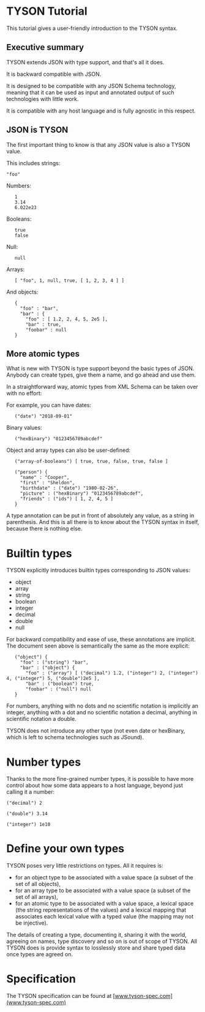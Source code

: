# TYSON Tutorial

This tutorial gives a user-friendly introduction to the TYSON syntax.

## Executive summary

TYSON extends JSON with type support, and that's all it does.

It is backward compatible with JSON.

It is designed to be compatible with any JSON Schema technology, meaning that it can be used as input and annotated output of such technologies with little work.

It is compatible with any host language and is fully agnostic in this respect.

## JSON is TYSON

The first important thing to know is that any JSON value is also a TYSON value.

This includes strings:

```
"foo"
```

Numbers:

```
   1
   3.14
   6.022e23
```

Booleans:

```
   true
   false
```

Null:

```
   null
```

Arrays:

```
   [ "foo", 1, null, true, [ 1, 2, 3, 4 ] ]
```

And objects:

```
   {
     "foo" : "bar",
     "bar" : {
       "foo" : [ 1.2, 2, 4, 5, 2e5 ],
       "bar" : true,
       "foobar" : null
   }
```

## More atomic types

What is new with TYSON is type support beyond the basic types of JSON. Anybody can create types, give them a name, and go ahead and use them.

In a straightforward way, atomic types from XML Schema can be taken over with no effort:

For example, you can have dates:

```
   ("date") "2018-09-01" 
```

Binary values:

```
   ("hexBinary") "0123456789abcdef"
```

Object and array types can also be user-defined:

```
   ("array-of-booleans") [ true, true, false, true, false ]
```

```
   ("person") {
     "name" : "Cooper",
     "first" : "Sheldon",
     "birthdate" : ("date") "1980-02-26",
     "picture" : ("hexBinary") "0123456789abcdef",
     "friends" : ("ids") [ 1, 2, 4, 5 ]
   }
```

A type annotation can be put in front of absolutely any value, as a string in parenthesis. And this is all there is to know about the TYSON syntax in itself, because there is nothing else.

# Builtin types

TYSON explicitly introduces builtin types corresponding to JSON values:

- object
- array
- string
- boolean
- integer
- decimal
- double
- null

For backward compatibility and ease of use, these annotations are implicit. The document seen above is semantically the same as the more explicit:

```
   ("object") {
     "foo" : ("string") "bar",
     "bar" : ("object") {
       "foo" : ("array") [ ("decimal") 1.2, ("integer") 2, ("integer") 4, ("integer") 5, ("double")2e5 ],
       "bar" : ("boolean") true,
       "foobar" : ("null") null
   }
```

For numbers, anything with no dots and no scientific notation is implicitly an integer, anything with a dot and no scientific notation a decimal, anything in scientific notation a double.

TYSON does not introduce any other type (not even date or hexBinary, which is left to schema technologies such as JSound).

# Number types

Thanks to the more fine-grained number types, it is possible to have more control about how some data appears to a host language, beyond just calling it a number:

```
("decimal") 2
```

```
("double") 3.14
```

```
("integer") 1e10
```

# Define your own types

TYSON poses very little restrictions on types. All it requires is:

- for an object type to be associated with a value space (a subset of the set of all objects),
- for an array type to be associated with a value space (a subset of the set of all arrays),
- for an atomic type to be associated with a value space, a lexical space (the string representations of the values) and a lexical mapping that associates each lexical value with a typed value (the mapping may not be injective).

The details of creating a type, documenting it, sharing it with the world, agreeing on names, type discovery and so on is out of scope of TYSON. All TYSON does is provide syntax to losslessly store and share typed data once types are agreed on.

# Specification

The TYSON specification can be found at [www.tyson-spec.com](www.tyson-spec.com)
